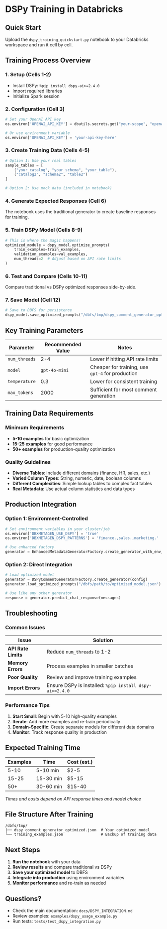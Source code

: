 # DSPy Training in Databricks

## Quick Start

Upload the `dspy_training_quickstart.py` notebook to your Databricks workspace and run it cell by cell.

## Training Process Overview

### 1. **Setup** (Cells 1-2)
- Install DSPy: `%pip install dspy-ai>=2.4.0`
- Import required libraries
- Initialize Spark session

### 2. **Configuration** (Cell 3)
```python
# Set your OpenAI API key
os.environ['OPENAI_API_KEY'] = dbutils.secrets.get("your-scope", "openai-api-key")

# Or use environment variable
os.environ['OPENAI_API_KEY'] = 'your-api-key-here'
```

### 3. **Create Training Data** (Cells 4-5)
```python
# Option 1: Use your real tables
sample_tables = [
    ("your_catalog", "your_schema", "your_table"),
    ("catalog2", "schema2", "table2")
]

# Option 2: Use mock data (included in notebook)
```

### 4. **Generate Expected Responses** (Cell 6)
The notebook uses the traditional generator to create baseline responses for training.

### 5. **Train DSPy Model** (Cells 8-9)
```python
# This is where the magic happens!
optimized_module = dspy_model.optimize_prompts(
    train_examples=train_examples,
    validation_examples=val_examples,
    num_threads=2  # Adjust based on API rate limits
)
```

### 6. **Test and Compare** (Cells 10-11)
Compare traditional vs DSPy optimized responses side-by-side.

### 7. **Save Model** (Cell 12)
```python
# Save to DBFS for persistence
dspy_model.save_optimized_prompts("/dbfs/tmp/dspy_comment_generator_optimized.json")
```

## Key Training Parameters

| Parameter | Recommended Value | Notes |
|-----------|------------------|-------|
| `num_threads` | 2-4 | Lower if hitting API rate limits |
| `model` | `gpt-4o-mini` | Cheaper for training, use `gpt-4` for production |
| `temperature` | 0.3 | Lower for consistent training |
| `max_tokens` | 2000 | Sufficient for most comment generation |

## Training Data Requirements

### Minimum Requirements
- **5-10 examples** for basic optimization
- **15-25 examples** for good performance
- **50+ examples** for production-quality optimization

### Quality Guidelines
- **Diverse Tables**: Include different domains (finance, HR, sales, etc.)
- **Varied Column Types**: String, numeric, date, boolean columns
- **Different Complexities**: Simple lookup tables to complex fact tables
- **Real Metadata**: Use actual column statistics and data types

## Production Integration

### Option 1: Environment-Controlled
```python
# Set environment variables in your cluster/job
os.environ['DBXMETAGEN_USE_DSPY'] = 'true'
os.environ['DBXMETAGEN_DSPY_PATTERNS'] = 'finance.,sales.,marketing.'

# Use enhanced factory
generator = EnhancedMetadataGeneratorFactory.create_generator_with_env_config(config)
```

### Option 2: Direct Integration
```python
# Load optimized model
generator = DSPyCommentGeneratorFactory.create_generator(config)
generator.load_optimized_prompts("/dbfs/path/to/optimized_model.json")

# Use like any other generator
response = generator.predict_chat_response(messages)
```

## Troubleshooting

### Common Issues

| Issue | Solution |
|-------|----------|
| **API Rate Limits** | Reduce `num_threads` to 1-2 |
| **Memory Errors** | Process examples in smaller batches |
| **Poor Quality** | Review and improve training examples |
| **Import Errors** | Ensure DSPy is installed: `%pip install dspy-ai>=2.4.0` |

### Performance Tips

1. **Start Small**: Begin with 5-10 high-quality examples
2. **Iterate**: Add more examples and re-train periodically  
3. **Domain-Specific**: Create separate models for different data domains
4. **Monitor**: Track response quality in production

## Expected Training Time

| Examples | Time | Cost (est.) |
|----------|------|-------------|
| 5-10 | 5-10 min | $2-5 |
| 15-25 | 15-30 min | $5-15 |
| 50+ | 30-60 min | $15-40 |

*Times and costs depend on API response times and model choice*

## File Structure After Training

```
/dbfs/tmp/
├── dspy_comment_generator_optimized.json  # Your optimized model
└── training_examples.json                 # Backup of training data
```

## Next Steps

1. **Run the notebook** with your data
2. **Review results** and compare traditional vs DSPy
3. **Save your optimized model** to DBFS
4. **Integrate into production** using environment variables
5. **Monitor performance** and re-train as needed

## Questions?

- Check the main documentation: `docs/DSPY_INTEGRATION.md`
- Review examples: `examples/dspy_usage_example.py`
- Run tests: `tests/test_dspy_integration.py`

